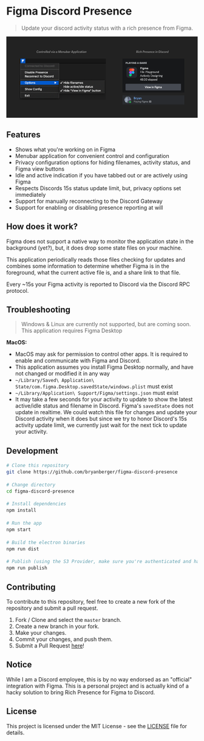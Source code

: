# Figma Discord Presence

> Update your discord activity status with a rich presence from Figma.

![demo](.github/demo.png?raw=true)

## Features

- Shows what you're working on in Figma
- Menubar application for convenient control and configuration
- Privacy configuration options for hiding filenames, activity status, and Figma view buttons
- Idle and active indication if you have tabbed out or are actively using Figma
- Respects Discords 15s status update limit, but, privacy options set immediately
- Support for manually reconnecting to the Discord Gateway
- Support for enabling or disabling presence reporting at will

## How does it work?

Figma does not support a native way to monitor the application state in the background (yet?), but, it does drop some state files on your machine.

This application periodically reads those files checking for updates and combines some information to determine whether Figma is in the foreground, what the current active file is, and a share link to that file.

Every ~15s your Figma activity is reported to Discord via the Discord RPC protocol.

## Troubleshooting

> Windows & Linux are currently not supported, but are coming soon.
> This application requires Figma Desktop

**MacOS:**

- MacOS may ask for permission to control other apps. It is required to enable and communicate with Figma and Discord.
- This application assumes you install Figma Desktop normally, and have not changed or modified it in any way
- `~/Library/Saved\ Application\ State/com.figma.Desktop.savedState/windows.plist` must exist
- `~/Library/Application\ Support/Figma/settings.json` must exist
- It may take a few seconds for your activity to update to show the latest active/idle status and filename in Discord. Figma's `savedState` does not update in realtime. We could watch this file for changes and update your Discord activity when it does but since we try to honor Discord's 15s activity update limit, we currently just wait for the next tick to update your activity.

## Development

```bash
# Clone this repository
git clone https://github.com/bryanberger/figma-discord-presence

# Change directory
cd figma-discord-presence

# Install dependencies
npm install

# Run the app
npm start

# Build the electron binaries
npm run dist

# Publish (using the S3 Provider, make sure you're authenticated and have a bucket setup)
npm run publish
```

## Contributing
To contribute to this repository, feel free to create a new fork of the repository and submit a pull request.

1. Fork / Clone and select the `master` branch.
2. Create a new branch in your fork.
3. Make your changes.
4. Commit your changes, and push them.
5. Submit a Pull Request [here](https://github.com/bryanberger/figma-discord-presence/pulls)!

## Notice

While I am a Discord employee, this is by no way endorsed as an "official" integration with Figma. This is a personal project and is actually kind of a hacky solution to bring Rich Presence for Figma to Discord.

## License

This project is licensed under the MIT License - see the [LICENSE](LICENSE) file for details.
